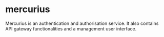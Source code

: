 # mercurius
Mercurius is an authentication and authorisation service. It also contains API gateway functionalities and a management user interface.
